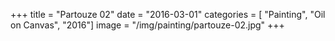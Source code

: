 +++
title = "Partouze 02"
date = "2016-03-01"
categories = [ "Painting", "Oil on Canvas", "2016"]
image = "/img/painting/partouze-02.jpg"
+++



